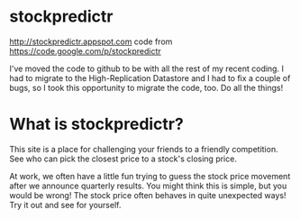 stockpredictr
=============

http://stockpredictr.appspot.com code from
https://code.google.com/p/stockpredictr

I've moved the code to github to be with all the rest of my recent
coding.  I had to migrate to the High-Replication Datastore and I had
to fix a couple of bugs, so I took this opportunity to migrate the
code, too.  Do all the things!

What is stockpredictr?
======================

This site is a place for challenging your friends to a friendly
competition. See who can pick the closest price to a stock's closing
price.

At work, we often have a little fun trying to guess the stock price
movement after we announce quarterly results. You might think this is
simple, but you would be wrong! The stock price often behaves in quite
unexpected ways! Try it out and see for yourself.
